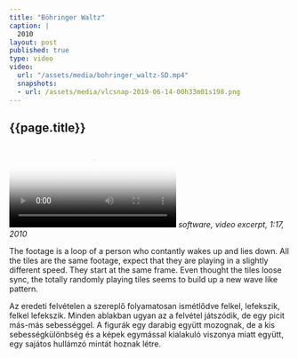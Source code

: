 ```yaml
---
title: "Böhringer Waltz"
caption: |
  2010
layout: post
published: true
type: video
video: 
  url: "/assets/media/bohringer_waltz-SD.mp4"
  snapshots:
  - url: /assets/media/vlcsnap-2019-06-14-00h33m01s198.png
---
```


## {{page.title}}

<video controls src="/assets/media/bohringer_waltz-SD.mp4" poster="/assets/media/vlcsnap-2019-06-14-00h33m01s198.png"></video>
_software, video excerpt, 1:17, 2010_


The footage is a loop of a person who contantly wakes up and lies down. All the tiles are the same footage, expect that they are playing in a slightly different speed. They start at the same frame. Even thought the tiles loose sync, the totally randomly playing tiles seems to build up a new wave like pattern.

Az eredeti felvételen a szereplő  folyamatosan ismétlődve felkel, lefekszik, felkel lefekszik. Minden ablakban ugyan az a felvétel játszódik, de egy picit más-más sebességgel. A figurák egy darabig együtt mozognak, de a kis sebességkülönbség és a képek egymással kialakuló viszonya miatt együtt, egy sajátos hullámzó mintát hoznak létre.
